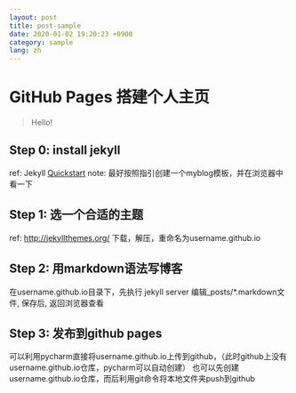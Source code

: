 ```yaml
---
layout: post
title: post-sample
date: 2020-01-02 19:20:23 +0900
category: sample
lang: zh
---
```

# GitHub Pages 搭建个人主页
> Hello!

## Step 0: install jekyll
ref: Jekyll [Quickstart](https://jekyllrb.com/docs/)
note: 最好按照指引创建一个myblog模板，并在浏览器中看一下

## Step 1: 选一个合适的主题
ref: http://jekyllthemes.org/
下载，解压，重命名为username.github.io

## Step 2: 用markdown语法写博客
在username.github.io目录下，先执行
jekyll server 
编辑_posts/*.markdown文件, 保存后, 返回浏览器查看

## Step 3: 发布到github pages
可以利用pycharm直接将username.github.io上传到github，（此时github上没有username.github.io仓库，pycharm可以自动创建）
也可以先创建username.github.io仓库，而后利用git命令将本地文件夹push到github


